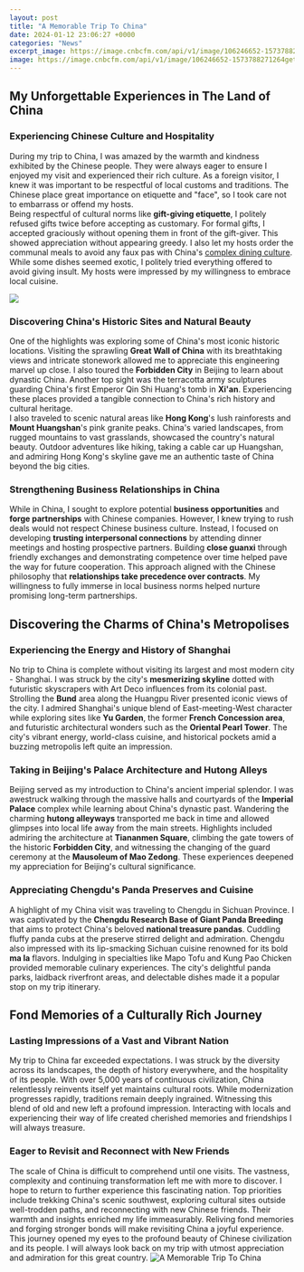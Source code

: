 ```yaml
---
layout: post
title: "A Memorable Trip To China"
date: 2024-01-12 23:06:27 +0000
categories: "News"
excerpt_image: https://image.cnbcfm.com/api/v1/image/106246652-1573788271264gettyimages-1051651510.jpeg?v=1573788570
image: https://image.cnbcfm.com/api/v1/image/106246652-1573788271264gettyimages-1051651510.jpeg?v=1573788570
---
```


## My Unforgettable Experiences in The Land of China
### Experiencing Chinese Culture and Hospitality  
During my trip to China, I was amazed by the warmth and kindness exhibited by the Chinese people. They were always eager to ensure I enjoyed my visit and experienced their rich culture. As a foreign visitor, I knew it was important to be respectful of local customs and traditions. The Chinese place great importance on etiquette and "face", so I took care not to embarrass or offend my hosts.   
Being respectful of cultural norms like **gift-giving etiquette**, I politely refused gifts twice before accepting as customary. For formal gifts, I accepted graciously without opening them in front of the gift-giver. This showed appreciation without appearing greedy. I also let my hosts order the communal meals to avoid any faux pas with China's [complex dining culture](https://codeoffers.github.io/2024-01-04-u092b-u093f-u091c-u0940-u092e-u0947-u0902-u092a-u0930-u093f-u0935-u093e-u0930-u0915-u0940-u091b-u09/). While some dishes seemed exotic, I politely tried everything offered to avoid giving insult. My hosts were impressed by my willingness to embrace local cuisine.

![](https://www.worthview.com/wp-content/uploads/2019/02/Trip-to-China-960x509.jpg)
### Discovering China's Historic Sites and Natural Beauty
One of the highlights was exploring some of China's most iconic historic locations. Visiting the sprawling **Great Wall of China** with its breathtaking views and intricate stonework allowed me to appreciate this engineering marvel up close. I also toured the **Forbidden City** in Beijing to learn about dynastic China. Another top sight was the terracotta army sculptures guarding China's first Emperor Qin Shi Huang's tomb in **Xi'an**. Experiencing these places provided a tangible connection to China's rich history and cultural heritage.  
I also traveled to scenic natural areas like **Hong Kong**'s lush rainforests and **Mount Huangshan**'s pink granite peaks. China's varied landscapes, from rugged mountains to vast grasslands, showcased the country's natural beauty. Outdoor adventures like hiking, taking a cable car up Huangshan, and admiring Hong Kong's skyline gave me an authentic taste of China beyond the big cities.
### Strengthening **Business Relationships** in China
While in China, I sought to explore potential **business opportunities** and **forge partnerships** with Chinese companies. However, I knew trying to rush deals would not respect Chinese business culture. Instead, I focused on developing **trusting interpersonal connections** by attending dinner meetings and hosting prospective partners. Building **close guanxi** through friendly exchanges and demonstrating competence over time helped pave the way for future cooperation. This approach aligned with the Chinese philosophy that **relationships take precedence over contracts**. My willingness to fully immerse in local business norms helped nurture promising long-term partnerships.
## Discovering the Charms of China's Metropolises  
### Experiencing the Energy and History of Shanghai
No trip to China is complete without visiting its largest and most modern city - Shanghai. I was struck by the city's **mesmerizing skyline** dotted with futuristic skyscrapers with Art Deco influences from its colonial past. Strolling the **Bund** area along the Huangpu River presented iconic views of the city. I admired Shanghai's unique blend of East-meeting-West character while exploring sites like **Yu Garden**, the former **French Concession area**, and futuristic architectural wonders such as the **Oriental Pearl Tower**. The city's vibrant energy, world-class cuisine, and historical pockets amid a buzzing metropolis left quite an impression.
### Taking in Beijing's Palace Architecture and Hutong Alleys 
Beijing served as my introduction to China's ancient imperial splendor. I was awestruck walking through the massive halls and courtyards of the **Imperial Palace** complex while learning about China's dynastic past. Wandering the charming **hutong alleyways** transported me back in time and allowed glimpses into local life away from the main streets. Highlights included admiring the architecture at **Tiananmen Square**, climbing the gate towers of the historic **Forbidden City**, and witnessing the changing of the guard ceremony at the **Mausoleum of Mao Zedong**. These experiences deepened my appreciation for Beijing's cultural significance.
### Appreciating Chengdu's Panda Preserves and Cuisine
A highlight of my China visit was traveling to Chengdu in Sichuan Province. I was captivated by the **Chengdu Research Base of Giant Panda Breeding** that aims to protect China's beloved **national treasure pandas**. Cuddling fluffy panda cubs at the preserve stirred delight and admiration. Chengdu also impressed with its lip-smacking Sichuan cuisine renowned for its bold **ma la** flavors. Indulging in specialties like Mapo Tofu and Kung Pao Chicken provided memorable culinary experiences. The city's delightful panda parks, laidback riverfront areas, and delectable dishes made it a popular stop on my trip itinerary.
## Fond Memories of a Culturally Rich Journey 
### Lasting Impressions of a Vast and Vibrant Nation
My trip to China far exceeded expectations. I was struck by the diversity across its landscapes, the depth of history everywhere, and the hospitality of its people. With over 5,000 years of continuous civilization, China relentlessly reinvents itself yet maintains cultural roots. While modernization progresses rapidly, traditions remain deeply ingrained. Witnessing this blend of old and new left a profound impression. Interacting with locals and experiencing their way of life created cherished memories and friendships I will always treasure.  
### Eager to Revisit and Reconnect with New Friends
The scale of China is difficult to comprehend until one visits. The vastness, complexity and continuing transformation left me with more to discover. I hope to return to further experience this fascinating nation. Top priorities include trekking China's scenic southwest, exploring cultural sites outside well-trodden paths, and reconnecting with new Chinese friends. Their warmth and insights enriched my life immeasurably. Reliving fond memories and forging stronger bonds will make revisiting China a joyful experience. This journey opened my eyes to the profound beauty of Chinese civilization and its people. I will always look back on my trip with utmost appreciation and admiration for this great country.
![A Memorable Trip To China](https://image.cnbcfm.com/api/v1/image/106246652-1573788271264gettyimages-1051651510.jpeg?v=1573788570)